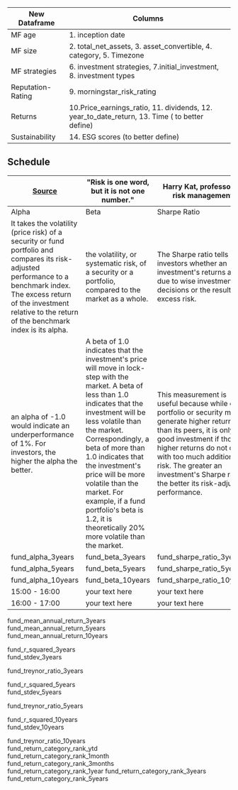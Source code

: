 
|New Dataframe| Columns|
|---|---|
|MF age |1. inception date|
|MF size |2. total_net_assets, 3. asset_convertible,  4. category, 5. Timezone|
|MF strategies | 6. investment strategies, 7.initial_investment, 8. investment types  |
|Reputation- Rating|9. morningstar_risk_rating|
|Returns|10.Price_earnings_ratio, 11. dividends, 12. year_to_date_return, 13. Time ( to better define)|
|Sustainability| 14. ESG scores (to better define)|



## __Schedule__ 
|[Source](https://www.investopedia.com/investing/measure-mutual-fund-risk/)| "Risk is one word, but it is not one number." | Harry Kat, professor of risk management  |
|---|---|---|
|Alpha|Beta|Sharpe Ratio|
|It takes the volatility (price risk) of a security or fund portfolio and compares its risk-adjusted performance to a benchmark index. The excess return of the investment relative to the return of the benchmark index is its alpha.| the volatility, or systematic risk, of a security or a portfolio, compared to the market as a whole.|The Sharpe ratio tells investors whether an investment's returns are due to wise investment decisions or the result of excess risk.|
| an alpha of -1.0 would indicate an underperformance of 1%. For investors, the higher the alpha the better.|A beta of 1.0 indicates that the investment's price will move in lock-step with the market. A beta of less than 1.0 indicates that the investment will be less volatile than the market. Correspondingly, a beta of more than 1.0 indicates that the investment's price will be more volatile than the market. For example, if a fund portfolio's beta is 1.2, it is theoretically 20% more volatile than the market.| This measurement is useful because while one portfolio or security may generate higher returns than its peers, it is only a good investment if those higher returns do not come with too much additional risk. The greater an investment's Sharpe ratio, the better its risk-adjusted performance.|
|fund_alpha_3years	|fund_beta_3years	|fund_sharpe_ratio_3years|   
|fund_alpha_5years|fund_beta_5years|fund_sharpe_ratio_5years	| 
|fund_alpha_10years|fund_beta_10years|fund_sharpe_ratio_10years	| 
|15:00 - 16:00|your text here|your text here|
|16:00 - 17:00|your text here|your text here|





fund_mean_annual_return_3years	
fund_mean_annual_return_5years	
fund_mean_annual_return_10years	

fund_r_squared_3years	
fund_stdev_3years	
	
fund_treynor_ratio_3years		
	

fund_r_squared_5years	
fund_stdev_5years	

fund_treynor_ratio_5years	
	

fund_r_squared_10years	
fund_stdev_10years	

fund_treynor_ratio_10years	
fund_return_category_rank_ytd	
fund_return_category_rank_1month	
fund_return_category_rank_3months	
fund_return_category_rank_1year	
fund_return_category_rank_3years	
fund_return_category_rank_5years

